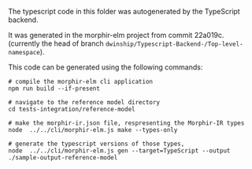 The typescript code in this folder was autogenerated by the TypeScript backend.

It was generated in the morphir-elm project from commit 22a019c. (currently the
head of branch `dwinship/Typescript-Backend-/Top-level-namespace`).

This code can be generated using the following commands:

```
# compile the morphir-elm cli application
npm run build --if-present

# navigate to the reference model directory
cd tests-integration/reference-model

# make the morphir-ir.json file, respresenting the Morphir-IR types
node  ../../cli/morphir-elm.js make --types-only 

# generate the typescript versions of those types, 
node  ../../cli/morphir-elm.js gen --target=TypeScript --output ./sample-output-reference-model

```

